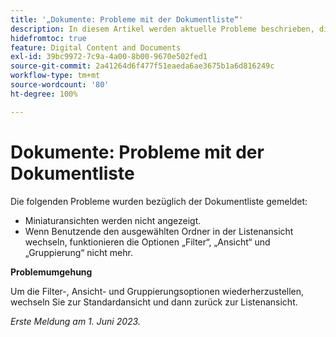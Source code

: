 ```yaml
---
title: '„Dokumente: Probleme mit der Dokumentliste“'
description: In diesem Artikel werden aktuelle Probleme beschrieben, die in Bezug auf die Dokumentliste gemeldet wurden.
hidefromtoc: true
feature: Digital Content and Documents
exl-id: 39bc9972-7c9a-4a00-8b00-9670e502fed1
source-git-commit: 2a41264d6f477f51eaeda6ae3675b1a6d816249c
workflow-type: tm+mt
source-wordcount: '80'
ht-degree: 100%

---
```


# Dokumente: Probleme mit der Dokumentliste

<!--This article is on the WF and WFP TOCs. Valid issue, won't fix (Won't fix tab).-->

Die folgenden Probleme wurden bezüglich der Dokumentliste gemeldet:

* Miniaturansichten werden nicht angezeigt.
* Wenn Benutzende den ausgewählten Ordner in der Listenansicht wechseln, funktionieren die Optionen „Filter“, „Ansicht“ und „Gruppierung“ nicht mehr.

**Problemumgehung**

Um die Filter-, Ansicht- und Gruppierungsoptionen wiederherzustellen, wechseln Sie zur Standardansicht und dann zurück zur Listenansicht.

_Erste Meldung am 1. Juni 2023._
